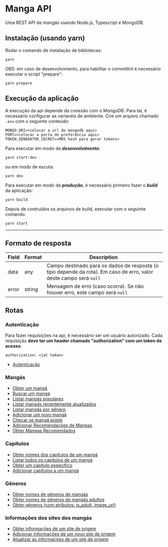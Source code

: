 # Manga API

Uma REST API de mangás usando Node.js, Typescript e MongoDB.

## Instalação (usando yarn)

Rodar o comando de instalação de bibliotecas:

```
yarn
```

OBS: em caso de desenvolvimento, para habilitar o commitlint é necessário executar o script "prepare":

```
yarn prepare
```

## Execução da aplicação

A execução da api depende da conexão com o MongoDB. Para tal, é necessário configurar as varíaveis de ambiente. Crie um arquivo chamado `.env` com o seguinte conteúdo:

```
MONGO_URI=<colocar a url do mongodb aqui>
PORT=<colocar a porta de preferência aqui>
TOKEN_GENERATOR_SECRET=<MD5 hash para gerar tokens>
```

Para executar em modo de **_desenvolvimento_**:

```
yarn start:dev
```

ou em modo de escuta:

```
yarn dev
```

Para executar em modo de **_produção_**, é necessário primeiro fazer o **_build_** da aplicação:

```
yarn build
```

Depois de contruidos os arquivos de build, executar com o seguinte comando:

```
yarn start
```

---

## Formato de resposta

| Field | Format | Description                                                                                                        |
| ----- | ------ | ------------------------------------------------------------------------------------------------------------------ |
| data  | any    | Campo destinado para os dados de resposta (o tipo depende da rota). Em caso de erro, valor deste campo será `null` |
| error | string | Mensagem de erro (caso ocorra). Se não houver erro, este campo será `null`                                         |

## Rotas

### Autenticação

Para fazer requisições na api, é necessário ser um usuário autorizado.
Cada requisição **deve ter um header chamado "authorization" com um token de acesso**.

`authorization: <jwt token>`

- [Autenticação](/doc/routes/Authenticate.md)

### Mangás

- [Obter um mangá](/doc/routes/GetManga.md)
- [Buscar um mangá](/doc/routes/SearchMangas.md)
- [Listar mangás populares](/doc/routes/GetPopularMangas.md)
- [Listar mangás recentemente atualizados](/doc/routes/GetLatestUpdatedMangas.md)
- [Listar mangás por gênero](/doc/routes/GetMangasByGenre.md)
- [Adicionar um novo mangá](/doc/routes/AddManga.md)
- [Checar se mangá existe](/doc/routes/MangaExists.md)
- [Adicionar Recomendações de Mangas](/doc/routes/AddRecommendations.md)
- [Obter Mangas Recomendados](/doc/routes/GetRecommendations.md)

### Capítulos

- [Obter nomes dos capítulos de um mangá](/doc/routes/GetChapterNames.md)
- [Listar todos os capítulos de um mangá](/doc/routes/GetChapters.md)
- [Obter um capítulo específico](/doc/routes/GetSingleChapter.md)
- [Adicionar capítulos a um mangá](/doc/routes/AddChapters.md)

### Gêneros

- [Obter nomes de gêneros de mangás](/doc/routes/GetGenreNames.md)
- [Obter nomes de gêneros de mangás adultos](/doc/routes/GetAdultGenreNames.md)
- [Obter gêneros (com atributos: is_adult, image_url)](/doc/routes/GetGenres.md)

### Informações dos sites dos mangás

- [Obter informações de um site de origem](/doc/routes/GetUpdate.md)
- [Adicionar informações de um novo site de origem](/doc/routes/AddUpdate.md)
- [Atualizar as informações de um site de origem](/doc/routes/SetUpdate.md)
